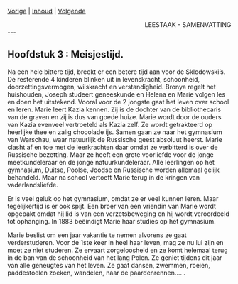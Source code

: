 [Vorige](hfst02_sombere_dagen.md) | [Inhoud](inhoudsopgave.md) | [Volgende](hfst04_roeping.md)

<div style="text-align: right">LEESTAAK - SAMENVATTING</div>
---

## Hoofdstuk 3 :  Meisjestijd.

Na een hele bittere tijd, breekt er een betere tijd aan voor de Sklodowski’s. De resterende 4 kinderen blinken uit in levenskracht, schoonheid, doorzettingsvermogen, wilskracht en verstandigheid. Bronya regelt het huishouden, Joseph studeert geneeskunde en Helena en Marie volgen les en doen het uitstekend. Vooral voor de 2 jongste gaat het leven over school en leren. Marie leert Kazia kennen. Zij is de dochter van de bibliothecaris van de graven en zij is dus van goede huize. Marie wordt door de ouders van Kazia evenveel vertroeteld als Kazia zelf. Ze wordt getrakteerd op heerlijke thee en zalig chocolade ijs. Samen gaan ze naar het gymnasium van Warschau, waar natuurlijk de Russische geest absoluut heerst. Marie clasht af en toe met de leerkrachten daar omdat ze verbitterd is over de Russische bezetting. Maar ze heeft een grote voorliefde voor de jonge meetkundeleraar en de jonge natuurkundeleraar. Alle leerlingen op het gymnasium, Duitse, Poolse, Joodse en Russische worden allemaal gelijk behandeld. Maar na school vertoeft Marie terug in de kringen van vaderlandsliefde.

Er is veel geluk op het gymnasium, omdat ze er veel kunnen leren. Maar tegelijkertijd is er ook spijt. Een broer van een vriendin van Marie wordt opgepakt omdat hij lid is van een verzetsbeweging en hij wordt veroordeeld tot ophanging. In 1883 beëindigt Marie haar studies op het gymnasium.

Marie beslist om een jaar vakantie te nemen alvorens ze gaat verderstuderen. Voor de 1ste keer in heel haar leven, mag ze nu lui zijn en moet ze niet studeren. Ze ervaart zorgeloosheid en ze komt helemaal terug in de ban van de schoonheid van het lang Polen. Ze geniet tijdens dit jaar van alle geneugtes van het leven. Ze gaat dansen, zwemmen, roeien, paddestoelen zoeken, wandelen, naar de paardenrennen…. .
